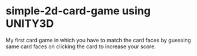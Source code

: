 # simple-2d-card-game using UNITY3D
My first card game in which you have to match the card faces by guessing same card faces on clicking the card to increase your score.

